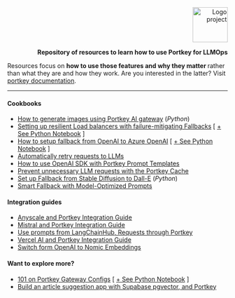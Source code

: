 <div align="right">
  <a href="#">
  	<img src="https://media.giphy.com/media/JIX9t2j0ZTN9S/giphy-downsized.gif" alt="Logo project" height="80" />
  </a>
  <br>
  <p>
     <b>Repository of resources to learn how to use Portkey for LLMOps</b>
     <br>
  </p>
</div>

Resources focus on <b>how to use those features and why they matter </b> rather than what they are and how they work. Are you interested in the latter? Visit <a href="https://portkey.ai/docs">portkey documentation</a>.

---

#### Cookbooks

- [How to generate images using Portkey AI gateway](./examples/image-generation.ipynb) (_Python_)
- [Setting up resilient Load balancers with failure-mitigating Fallbacks](./ai-gateway/resilient-loadbalancing-with-failure-mitigating-fallbacks.md) [ [+ See Python Notebook](./ai-gateway/resilient_loadbalancing_with_failure_mitigating_fallbacks.ipynb) ]
- [How to setup fallback from OpenAI to Azure OpenAI](./ai-gateway/how-to-setup-fallback-from-openai-to-azure-openai.md) [ [ + See Python Notebook](./ai-gateway/how_to_setup_fallback_from_openai_to_azure_openai.ipynb) ]
- [Automatically retry requests to LLMs](./ai-gateway/automatically-retry-requests-to-llms.md)
- [How to use OpenAI SDK with Portkey Prompt Templates](./ai-gateway/how-to-use-openai-sdk-with-portkey-prompt-templates.md)
- [Prevent unnecessary LLM requests with the Portkey Cache](./ai-gateway/prevent-unnecessary-llm-requests-with-the-portkey-cache.md)
- [Set up Fallback from Stable Diffusion to Dall-E](./ai-gateway/set-up-fallback-from-stable-diffusion-to-dall-e.ipynb) (_Python_)
- [Smart Fallback with Model-Optimized Prompts](./ai-gateway/smart-fallback-with-model-optimized-prompts.md)

#### Integration guides

- [Anyscale and Portkey Integration Guide](./integrations/anyscale-portkey.md)
- [Mistral and Portkey Integration Guide](./integrations/mistral-portkey.md)
- [Use prompts from LangChainHub, Requests through Portkey](./integrations/how-to-use-prompts-from-langchain-hub-and-requests-through-portkey.md)
- [Vercel AI and Portkey Integration Guide](./integrations/integrations/vercel-ai-sdk-and-portkey-integration-guide.md)
- [Switch form OpenAI to Nomic Embeddings](/integrations/switch-from-openai-to-nomic-embeddings.md)

#### Want to explore more?

- [101 on Portkey Gateway Configs](./product/101-portkey-gateway-configs.md) [ [+ See Python Notebook](./product/101_portkey_gateway_configs.ipynb) ]
- [Build an article suggestion app with Supabase pgvector, and Portkey](./examples/build-an-article-suggestion-app-with-supabase-pgvector-and-portkey.md)
